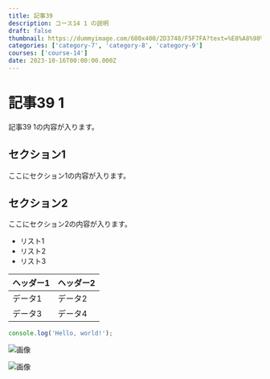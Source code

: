 ```yaml
---
title: 記事39
description: コース14 1 の説明
draft: false
thumbnail: https://dummyimage.com/600x400/2D3748/F5F7FA?text=%E8%A8%98%E4%BA%8B39
categories: ['category-7', 'category-8', 'category-9']
courses: ['course-14']
date: 2023-10-16T00:00:00.000Z
---
```


# 記事39 1

記事39 1の内容が入ります。

## セクション1
ここにセクション1の内容が入ります。

## セクション2
ここにセクション2の内容が入ります。

- リスト1
- リスト2
- リスト3

| ヘッダー1 | ヘッダー2 |
| --------- | --------- |
| データ1   | データ2   |
| データ3   | データ4   |

```javascript
console.log('Hello, world!');
```


![画像](https://dummyimage.com/320x180/2D3748/F5F7FA?text=%E8%A8%98%E4%BA%8B39+1)

![画像](https://dummyimage.com/640x360/1A202C/EDF2F7?text=%E8%A8%98%E4%BA%8B39+1)